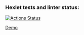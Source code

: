 ### Hexlet tests and linter status:
[![Actions Status](https://github.com/justsega/frontend-bootcamp-project-12/workflows/hexlet-check/badge.svg)](https://github.com/justsega/frontend-bootcamp-project-12/actions)

[Demo](https://frontend-bootcamp-project-12-production-7bb5.up.railway.app/)